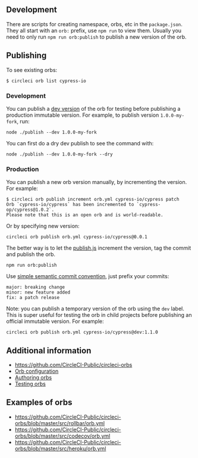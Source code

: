 ## Development

There are scripts for creating namespace, orbs, etc in the `package.json`. They all start with an `orb:` prefix, use `npm run` to view them. Usually you need to only run `npm run orb:publish` to publish a new version of the orb.

## Publishing

To see existing orbs:

```shell
$ circleci orb list cypress-io
```

### Development

You can publish a [dev version](https://github.com/CircleCI-Public/config-preview-sdk/blob/master/docs/orbs-authoring.md) of the orb for testing  before publishing a production immutable version. For example, to publish version `1.0.0-my-fork`, run:

```shell
node ./publish --dev 1.0.0-my-fork
```

You can first do a dry dev publish to see the command with:

```shell
node ./publish --dev 1.0.0-my-fork --dry
```

### Production

You can publish a new orb version manually, by incrementing the version. For example:

```shell
$ circleci orb publish increment orb.yml cypress-io/cypress patch
Orb `cypress-io/cypress` has been incremented to `cypress-op/cypress@1.0.2`.
Please note that this is an open orb and is world-readable.
```

Or by specifying new version:

```shell
circleci orb publish orb.yml cypress-io/cypress@0.0.1
```

The better way is to let the [publish.js](publish.js) increment the version, tag the commit and publish the orb.

```shell
npm run orb:publish
```

Use [simple semantic commit convention](https://github.com/bahmutov/simple-commit-message), just prefix your commits:

```text
major: breaking change
minor: new feature added
fix: a patch release
```

Note: you can publish a temporary version of the orb using the `dev` label. This is super useful for testing the orb in child projects before publishing an official immutable version. For example:

```
circleci orb publish orb.yml cypress-io/cypress@dev:1.1.0
```

## Additional information

- https://github.com/CircleCI-Public/circleci-orbs
- [Orb configuration](https://github.com/CircleCI-Public/config-preview-sdk/tree/master/docs)
- [Authoring orbs](https://github.com/CircleCI-Public/config-preview-sdk/blob/master/docs/orbs-authoring.md)
- [Testing orbs](https://github.com/CircleCI-Public/config-preview-sdk/blob/master/docs/orbs-testing.md)

## Examples of orbs

- https://github.com/CircleCI-Public/circleci-orbs/blob/master/src/rollbar/orb.yml
- https://github.com/CircleCI-Public/circleci-orbs/blob/master/src/codecov/orb.yml
- https://github.com/CircleCI-Public/circleci-orbs/blob/master/src/heroku/orb.yml
